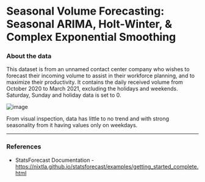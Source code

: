 # Seasonal Volume Forecasting: Seasonal ARIMA, Holt-Winter, & Complex Exponential Smoothing


### About the data
This dataset is from an unnamed contact center company who wishes to forecast their incoming volume to assist in their workforce planning, and to maximize their productivity. It contains the daily received volume from October 2020 to March 2021, excluding the holidays and weekends. Saturday, Sunday and holiday data is set to 0.

![image](https://user-images.githubusercontent.com/65124323/229362506-d2be3242-95db-472e-9a45-08ace0b45ce0.png)

From visual inspection, data has little to no trend and with strong seasonality from it having values only on weekdays.

***

### References

* StatsForecast Documentation - https://nixtla.github.io/statsforecast/examples/getting_started_complete.html
